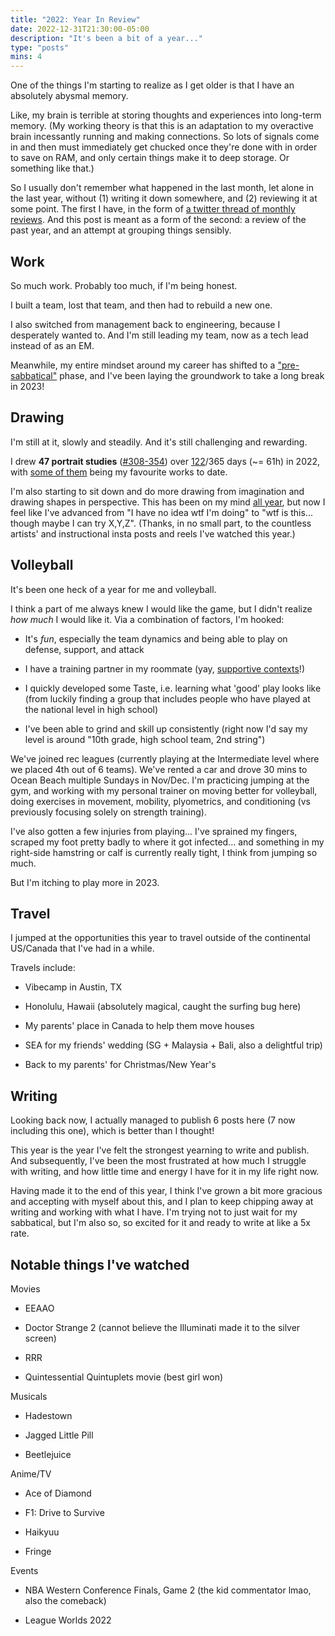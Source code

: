 ```yaml
---
title: "2022: Year In Review"
date: 2022-12-31T21:30:00-05:00
description: "It's been a bit of a year..."
type: "posts"
mins: 4
---
```


One of the things I'm starting to realize as I get older is that I have an absolutely abysmal memory. 

Like, my brain is terrible at storing thoughts and experiences into long-term memory. (My working theory is that this is an adaptation to my overactive brain incessantly running and making connections. So lots of signals come in and then must immediately get chucked once they're done with in order to save on RAM, and only certain things make it to deep storage. Or something like that.)

So I usually don't remember what happened in the last month, let alone in the last year, without (1) writing it down somewhere, and (2) reviewing it at some point. The first I have, in the form of <a target="_blank" href="https://twitter.com/billyisyoung/status/1609288188891394048">a twitter thread of monthly reviews</a>. And this post is meant as a form of the second: a review of the past year, and an attempt at grouping things sensibly. 

## Work
So much work. Probably too much, if I'm being honest.

I built a team, lost that team, and then had to rebuild a new one. 

I also switched from management back to engineering, because I desperately wanted to. And I'm still leading my team, now as a tech lead instead of as an EM.

Meanwhile, my entire mindset around my career has shifted to a <a target="_blank" href="https://twitter.com/billyisyoung/status/1563116385596633088">"pre-sabbatical"</a> phase, and I've been laying the groundwork to take a long break in 2023!

## Drawing
I'm still at it, slowly and steadily. And it's still challenging and rewarding.

I drew **47 portrait studies** (<a target="_blank" href="https://twitter.com/billyisyoung/status/1509447342180626433">#308-354</a>) over <a target="_blank" href="https://twitter.com/billyisyoung/status/1835341196845011308">122</a>/365 days (~= 61h) in 2022, with <a target="_blank" href="https://www.instagram.com/p/CmFsbV2Jobp/">some of them</a> being my favourite works to date.

I'm also starting to sit down and do more drawing from imagination and drawing shapes in perspective. This has been on my mind <a target="_blank" href="https://twitter.com/billyisyoung/status/1393826931859095562">all year</a>, but now I feel like I've advanced from "I have no idea wtf I'm doing" to "wtf is this... though maybe I can try X,Y,Z". (Thanks, in no small part, to the countless artists' and instructional insta posts and reels I've watched this year.)

## Volleyball
It's been one heck of a year for me and volleyball.

I think a part of me always knew I would like the game, but I didn't realize _how much_ I would like it. Via a combination of factors, I'm hooked:

* It's *fun*, especially the team dynamics and being able to play on defense, support, and attack  

* I have a training partner in my roommate (yay, <a target="_blank" href="https://twitter.com/visakanv/status/1527658417044656128">supportive contexts</a>!)

* I quickly developed some Taste, i.e. learning what 'good' play looks like (from luckily finding a group that includes people who have played at the national level in high school)  

* I've been able to grind and skill up consistently (right now I'd say my level is around "10th grade, high school team, 2nd string")

We've joined rec leagues (currently playing at the Intermediate level where we placed 4th out of 6 teams). We've rented a car and drove 30 mins to Ocean Beach multiple Sundays in Nov/Dec.  I'm practicing jumping at the gym, and working with my personal trainer on moving better for volleyball, doing exercises in movement, mobility, plyometrics, and conditioning (vs previously focusing solely on strength training). 

I've also gotten a few injuries from playing... I've sprained my fingers, scraped my foot pretty badly to where it got infected... and something in my right-side hamstring or calf is currently really tight, I think from jumping so much.

But I'm itching to play more in 2023.

## Travel
I jumped at the opportunities this year to travel outside of the continental US/Canada that I've had in a while.

Travels include:

* Vibecamp in Austin, TX

* Honolulu, Hawaii (absolutely magical, caught the surfing bug here)

* My parents' place in Canada to help them move houses

* SEA for my friends' wedding (SG + Malaysia + Bali, also a delightful trip)

* Back to my parents' for Christmas/New Year's

## Writing
Looking back now, I actually managed to publish 6 posts here (7 now including this one), which is better than I thought! 

This year is the year I've felt the strongest yearning to write and publish. And subsequently, I've been the most frustrated at how much I struggle with writing, and how little time and energy I have for it in my life right now. 

Having made it to the end of this year, I think I've grown a bit more gracious and accepting with myself about this, and I plan to keep chipping away at writing and working with what I have. I'm trying not to just wait for my sabbatical, but I'm also so, so excited for it and ready to write at like a 5x rate.

## Notable things I've watched

Movies

* EEAAO

* Doctor Strange 2 (cannot believe the Illuminati made it to the silver screen)
 
* RRR

* Quintessential Quintuplets movie (best girl won)

Musicals

* Hadestown

* Jagged Little Pill

* Beetlejuice

Anime/TV

* Ace of Diamond

* F1: Drive to Survive

* Haikyuu

* Fringe

Events

* NBA Western Conference Finals, Game 2 (the kid commentator lmao, also the comeback)

* League Worlds 2022

